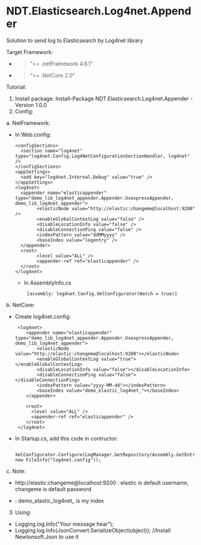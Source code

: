 # NDT.Elasticsearch.Log4net.Appender
Solution to send log to Elasticsearch by Log4net library

Target Framework:
  - > ">= .netFramework 4.6.1"
  - > ">= .NetCore 2.0"
  
Tutorial:
1. Install package: Install-Package NDT.Elasticsearch.Log4net.Appender -Version 1.0.0
2. Config:
    
 a. NetFramework:
    
  - In Web.config:
    
        <configSections>
          <section name="log4net" type="log4net.Config.Log4NetConfigurationSectionHandler, log4net" />
        </configSections>
        <appSettings>
          <add key="log4net.Internal.Debug" value="true" />
        </appSettings>
        <log4net>
          <appender name="elasticappender" type="demo_lib_log4net_appender.Appender.UsexpressAppender, demo_lib_log4net_appender">
                <elasticNode value="http://elastic:changeme@localhost:9200" />
                <enableGlobalContextLog value="false" />
                <disableLocationInfo value="false" />
                <disableConnectionPing value="false" />
                <indexPattern value="ddMMyyyy" />
                <baseIndex value="logentry" />
          </appender>
          <root>
                <level value="ALL" />
                <appender-ref ref="elasticappender" />
          </root>
        </log4net>
      
     - In AssemblyInfo.cs
      	
            [assembly: log4net.Config.XmlConfigurator(Watch = true)]
    
b. NetCore:
    
  - Create log4net.config:
     
         <log4net>
            <appender name="elasticappender" type="demo_lib_log4net_appender.Appender.UsexpressAppender, demo_lib_log4net_appender">
                <elasticNode value="http://elastic:changeme@localhost:9200"></elasticNode>
                <enableGlobalContextLog value="true"></enableGlobalContextLog>
                <disableLocationInfo value="false"></disableLocationInfo>
                <disableConnectionPing value="false"></disableConnectionPing>
                <indexPattern value="yyyy-MM-dd"></indexPattern>
                <baseIndex value="demo_elastic_log4net_"></baseIndex>
            </appender>

            <root>
              <level value="ALL" />
              <appender-ref ref="elasticappender" />
            </root>
         </log4net>
     
  - In Startup.cs, add this code in contructor:
     
          XmlConfigurator.Configure(LogManager.GetRepository(Assembly.GetEntryAssembly()), new FileInfo("log4net.config"));
          
 c. Note:
    
   - http://elastic:changeme@localhost:9200 : elastic is default username, changeme is default password
     
   - <baseIndex value="demo_elastic_log4net_"></baseIndex> : demo_elastic_log4net_ is my index
     
3. Using:

  - Logging.log.Info("Your message hear");
  - Logging.log.Info(JsonConvert.SerializeObject(object)); //Install Newtonsoft.Json to use it
       
       
